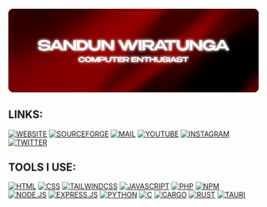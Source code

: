 ![banner](https://raw.githubusercontent.com/sandunwira/sandunwira/main/banner.png)

## LINKS:

[![WEBSITE](https://img.shields.io/badge/WEBSITE-%23E23434.svg?style=for-the-badge&logo=github&logoColor=white)](https://sandunwira.repl.co)
[![SOURCEFORGE](https://img.shields.io/badge/SOURCEFORGE-%23E23434.svg?style=for-the-badge&logo=sourceforge&logoColor=white)](https://sourceforge.net/u/sandunwira)
[![MAIL](https://img.shields.io/badge/MAIL-%23E23434.svg?style=for-the-badge&logo=maildotru&logoColor=white)](mailto:sandunwira1234@gmail.com)
[![YOUTUBE](https://img.shields.io/badge/YOUTUBE-%23E23434.svg?style=for-the-badge&logo=youtube&logoColor=white)](https://www.youtube.com/@sandunwira)
[![INSTAGRAM](https://img.shields.io/badge/INSTAGRAM-%23E23434.svg?style=for-the-badge&logo=instagram&logoColor=white)](https://www.instagram.com/sandunwira)
[![TWITTER](https://img.shields.io/badge/TWITTER-%23E23434.svg?style=for-the-badge&logo=twitter&logoColor=white)](https://twitter.com/sandunwira)

## TOOLS I USE:

[![HTML](https://img.shields.io/badge/HTML-%23E34F26.svg?style=for-the-badge&logo=html5&logoColor=white)](https://en.wikipedia.org/wiki/HTML)
[![CSS](https://img.shields.io/badge/CSS-%231572B6.svg?style=for-the-badge&logo=css3&logoColor=white)](https://en.wikipedia.org/wiki/CSS)
[![TAILWINDCSS](https://img.shields.io/badge/TAILWINDCSS-%2306B6D4.svg?style=for-the-badge&logo=tailwindcss&logoColor=white)](https://tailwindcss.com)
[![JAVASCRIPT](https://img.shields.io/badge/JAVASCRIPT-%23F7DF1E.svg?style=for-the-badge&logo=javascript&logoColor=black)](https://en.wikipedia.org/wiki/JavaScript)
[![PHP](https://img.shields.io/badge/PHP-%23777BB4.svg?style=for-the-badge&logo=php&logoColor=white)](https://www.php.net)
[![NPM](https://img.shields.io/badge/NPM-%23CB3837.svg?style=for-the-badge&logo=npm&logoColor=white)](https://www.npmjs.com)
[![NODE.JS](https://img.shields.io/badge/NODE.JS-%23339933.svg?style=for-the-badge&logo=node.js&logoColor=white)](https://nodejs.org)
[![EXPRESS.JS](https://img.shields.io/badge/EXPRESS.JS-%23000000.svg?style=for-the-badge&logo=express&logoColor=white)](https://expressjs.com)
[![PYTHON](https://img.shields.io/badge/PYTHON-%233776AB.svg?style=for-the-badge&logo=python&logoColor=white)](https://www.python.org)
[![C](https://img.shields.io/badge/C-%23A8B9CC.svg?style=for-the-badge&logo=c&logoColor=black)](https://en.wikipedia.org/wiki/C_(programming_language))
[![CARGO](https://img.shields.io/badge/CARGO-%23E6AB37.svg?style=for-the-badge&logo=cargo&logoColor=white)](https://doc.rust-lang.org/cargo)
[![RUST](https://img.shields.io/badge/RUST-%23000000.svg?style=for-the-badge&logo=rust&logoColor=white)](https://rust-lang.org)
[![TAURI](https://img.shields.io/badge/TAURI-%23FFC131.svg?style=for-the-badge&logo=tauri&logoColor=black)](https://tauri.app)
